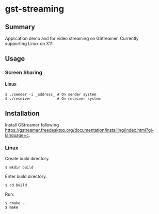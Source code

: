 # gst-streaming
## Summary
Application demo and for video streaming on GStreamer.
Currently supporting Linux on X11.

## Usage
### Screen Sharing
#### Linux
```
$ ./sender -i _address_ # On sender system
$ ./receiver            # On receiver system
```

## Installation
Install GStreamer following https://gstreamer.freedesktop.org/documentation/installing/index.html?gi-language=c.

### Linux
Create build directory.
```
$ mkdir build
```

Enter build directory.
```
$ cd build
```

Run:
```
$ cmake ..
$ make
```
